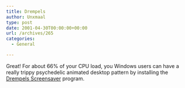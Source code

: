 ```yaml
---
title: Drempels
author: Unxmaal
type: post
date: 2001-04-30T00:00:00+00:00
url: /archives/265
categories:
  - General

---
```

Great! For about 66% of your CPU load, you Windows users can have a really trippy psychedelic animated desktop pattern by installing the <A HREF="http://www.geisswerks.com/drempels/">Drempels Screensaver</A> program.